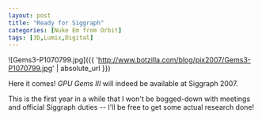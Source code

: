 ```yaml
---
layout: post
title: "Ready for Siggraph"
categories: [Nuke Em from Orbit]
tags: [3D,Lumix,Digital]
---
```



![Gems3-P1070799.jpg]({{ 'http://www.botzilla.com/blog/pix2007/Gems3-P1070799.jpg' | absolute_url }})


Here it comes! <cite>GPU Gems III</cite> will indeed be available at Siggraph 2007.

This is the first year in a while that I won't be bogged-down with meetings and official Siggraph duties -- I'll be free to get some actual research done!
